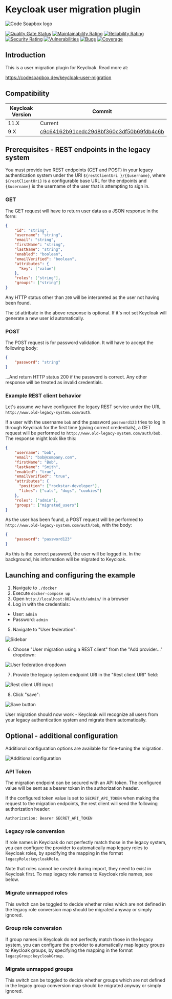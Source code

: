 # Keycloak user migration plugin

![Code Soapbox logo](readme-images/logo.png)

[![Quality Gate Status](https://sonarcloud.io/api/project_badges/measure?project=keycloak-user-migration&metric=alert_status)](https://sonarcloud.io/dashboard?id=keycloak-user-migration)
[![Maintainability Rating](https://sonarcloud.io/api/project_badges/measure?project=keycloak-user-migration&metric=sqale_rating)](https://sonarcloud.io/dashboard?id=keycloak-user-migration)
[![Reliability Rating](https://sonarcloud.io/api/project_badges/measure?project=keycloak-user-migration&metric=reliability_rating)](https://sonarcloud.io/dashboard?id=keycloak-user-migration)
[![Security Rating](https://sonarcloud.io/api/project_badges/measure?project=keycloak-user-migration&metric=security_rating)](https://sonarcloud.io/dashboard?id=keycloak-user-migration)
[![Vulnerabilities](https://sonarcloud.io/api/project_badges/measure?project=keycloak-user-migration&metric=vulnerabilities)](https://sonarcloud.io/dashboard?id=keycloak-user-migration)
[![Bugs](https://sonarcloud.io/api/project_badges/measure?project=keycloak-user-migration&metric=bugs)](https://sonarcloud.io/dashboard?id=keycloak-user-migration)
[![Coverage](https://sonarcloud.io/api/project_badges/measure?project=keycloak-user-migration&metric=coverage)](https://sonarcloud.io/dashboard?id=keycloak-user-migration)

## Introduction

This is a user migration plugin for Keycloak. Read more at:

https://codesoapbox.dev/keycloak-user-migration

## Compatibility

| Keycloak Version | Commit                                                                                                                                           |
|------------------|--------------------------------------------------------------------------------------------------------------------------------------------------|
| 11.X             | Current                                                                                                                                          |
| 9.X              | [c9c64162b91cedc29d8bf360c3df50b69fdb4c6b](https://github.com/daniel-frak/keycloak-user-migration/tree/c9c64162b91cedc29d8bf360c3df50b69fdb4c6b) |

## Prerequisites - REST endpoints in the legacy system  

You must provide two REST endpoints (GET and POST) in your legacy authentication system under the URI `${restClientUri
}/{$username}`, where `${restClientUri}` is a configurable base URL for the endpoints and `{$username}` is the
username of the user that is attempting to sign in.

### GET
The GET request will have to return user data as a JSON response in the form:
```json
{
    "id": "string",
    "username": "string",
    "email": "string",
    "firstName": "string",
    "lastName": "string",
    "enabled": "boolean",
    "emailVerified": "boolean",
    "attributes": {
      "key": ["value"]
    },
    "roles": ["string"],
    "groups": ["string"]
}
```

Any HTTP status other than `200` will be interpreted as the user not having been found. 

The `id` attribute in the above response is optional. If it's not set Keycloak will generate a new user id automatically.

### POST
The POST request is for password validation. It will have to accept the following body:
```json
{
    "password": "string"
}
```

...And return HTTP status 200 if the password is correct. Any other response will be treated as invalid credentials.

### Example REST client behavior

Let's assume we have configured the legacy REST service under the URL `http://www.old-legacy-system.com/auth`.

If a user with the username `bob` and the password `password123` tries to log in through Keycloak for the first time
(giving correct credentials), a GET request will be performed to `http://www.old-legacy-system.com/auth/bob`.
The response might look like this:
```json
{
    "username": "bob",
    "email": "bob@company.com",
    "firstName": "Bob",
    "lastName": "Smith",
    "enabled": "true",
    "emailVerified": "true",
    "attributes": {
      "position": ["rockstar-developer"],
      "likes": ["cats", "dogs", "cookies"]
    },
    "roles": ["admin"],
    "groups": ["migrated_users"]
}
```

As the user has been found, a POST request will be performed to `http://www.old-legacy-system.com/auth/bob`, with
the body:
```json
{
    "password": "password123"
}
```

As this is the correct password, the user will be logged in. In the background, his information will be migrated to
Keycloak.

## Launching and configuring the example
1. Navigate to `./docker`
2. Execute `docker-compose up`
3. Open `http://localhost:8024/auth/admin/` in a browser
4. Log in with the credentials:
* User: `admin`
* Password: `admin`
5. Navigate to "User federation":

![Sidebar](readme-images/sidebar.png)

6. Choose "User migration using a REST client" from the "Add provider..." dropdown:

![User federation dropdown](readme-images/user-federation.png)

7. Provide the legacy system endpoint URI in the "Rest client URI" field:

![Rest client URI input](readme-images/field_rest_client_uri.png)

8. Click "save":

![Save button](readme-images/save_btn.png)

User migration should now work - Keycloak will recognize all users from your legacy authentication system and migrate
them automatically.
 
## Optional - additional configuration

Additional configuration options are available for fine-tuning the migration. 

![Additional configuration](readme-images/config.png)

### API Token

The migration endpoint can be secured with an API token. The configured value will be sent as a bearer token in the authorization header.

If the configured token value is set to `SECRET_API_TOKEN` when making the request to the migration endpoints, the rest client will send the following authorization header:
```
Authorization: Bearer SECRET_API_TOKEN
```

### Legacy role conversion

If role names in Keycloak do not perfectly match those in the legacy system, you can configure the provider to
automatically map legacy roles to Keycloak roles, by specifying the mapping in the format `legacyRole:keycloakRole`.

Note that roles cannot be created during import, they need to exist in Keycloak first. To map legacy role names to
Keycloak role names, see below.

### Migrate unmapped roles

This switch can be toggled to decide whether roles which are not defined in the legacy role conversion map should be
 migrated anyway or simply ignored.  

### Group role conversion

If group names in Keycloak do not perfectly match those in the legacy system, you can configure the provider to
automatically map legacy groups to Keycloak groups, by specifying the mapping in the format `legacyGroup:keycloakGroup`.

### Migrate unmapped groups

This switch can be toggled to decide whether groups which are not defined in the legacy group conversion map should be
 migrated anyway or simply ignored.
